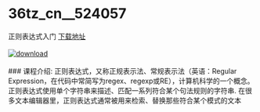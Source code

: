 # 36tz_cn__524057
正则表达式入门
[下载地址](http://www.36tz.cn/article/524057 "下载地址")
<br/></br>[![download](http://36tz.cn/muke_img/2018_10_2-14-300x190.png "下载地址")](http://www.36tz.cn/article/524057 "下载地址")
<br/></br>### 课程介绍:
正则表达式，又称正规表示法、常规表示法（英语：Regular Expression，在代码中常简写为regex、regexp或RE），计算机科学的一个概念。正则表达式使用单个字符串来描述、匹配一系列符合某个句法规则的字符串. 在很多文本编辑器里，正则表达式通常被用来检索、替换那些符合某个模式的文本


